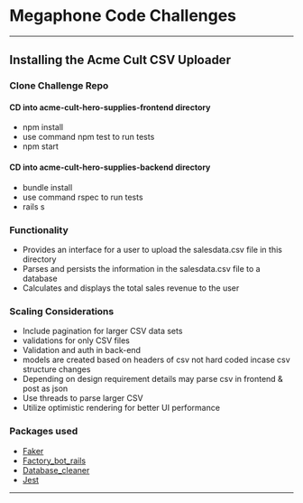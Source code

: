 # Megaphone Code Challenges

---

## Installing the Acme Cult CSV Uploader

### Clone Challenge Repo

#### CD into acme-cult-hero-supplies-frontend directory
- npm install
- use command npm test to run tests
- npm start

#### CD into acme-cult-hero-supplies-backend directory

- bundle install
- use command rspec to run tests
- rails s

### Functionality
- Provides an interface for a user to upload the salesdata.csv file in this directory
- Parses and persists the information in the salesdata.csv file to a database
- Calculates and displays the total sales revenue to the user

### Scaling Considerations
- Include pagination for larger CSV data sets
- validations for only CSV files
- Validation and auth in back-end
- models are created based on headers of csv not hard coded incase csv structure changes
- Depending on design requirement details may parse csv in frontend & post as json
-  Use threads to parse larger CSV
-  Utilize optimistic rendering for better UI performance

### Packages used

- [Faker][1]
- [Factory_bot_rails][2]
- [Database_cleaner][3]
- [Jest][4]

---

[1]:https://github.com/faker-ruby/faker
[2]:https://github.com/thoughtbot/factory_bot_rails
[3]:https://github.com/DatabaseCleaner/database_cleaner
[4]:https://jestjs.io/en/
